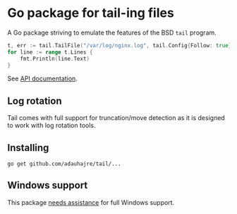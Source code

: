 # Go package for tail-ing files

A Go package striving to emulate the features of the BSD `tail` program. 

```Go
t, err := tail.TailFile("/var/log/nginx.log", tail.Config{Follow: true})
for line := range t.Lines {
    fmt.Println(line.Text)
}
```

See [API documentation](http://godoc.org/github.com/adauhajre/tail).

## Log rotation

Tail comes with full support for truncation/move detection as it is
designed to work with log rotation tools.

## Installing

    go get github.com/adauhajre/tail/...

## Windows support

This package [needs assistance](https://github.com/adauhajre/tail/labels/Windows) for full Windows support.
